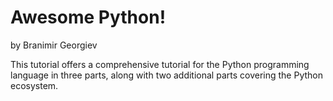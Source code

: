 # Awesome Python!

by Branimir Georgiev

This tutorial offers a comprehensive tutorial for the Python programming
language in three parts, along with two additional parts covering the Python 
ecosystem.
